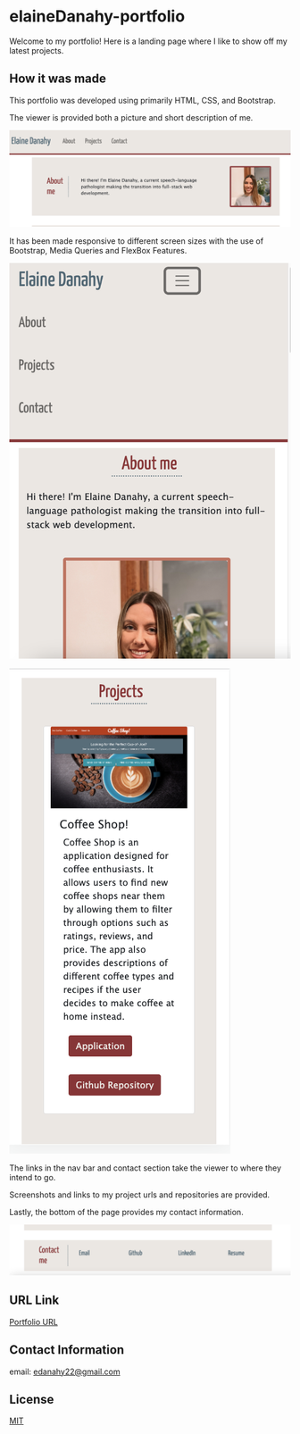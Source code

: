 # elaineDanahy-portfolio
Welcome to my portfolio! Here is a landing page where I like to show off my latest projects.

## How it was made
This portfolio was developed using primarily HTML, CSS, and Bootstrap.

The viewer is provided both a picture and short description of me.

![navbar/aboutme](./assets/images/Screen%20Shot%202022-06-01%20at%203.22.23%20PM.png)

It has been made responsive to different screen sizes with the use of Bootstrap, Media Queries and FlexBox Features.

![moblie nav](./assets/images/Screen%20Shot%202022-06-01%20at%203.20.39%20PM.png)

![moblie project view](./assets/images/Screen%20Shot%202022-06-01%20at%203.21.39%20PM.png)

The links in the nav bar and contact section take the viewer to where they intend to go.

Screenshots and links to my project urls and repositories are provided. 

Lastly, the bottom of the page provides my contact information.

![contact info](./assets/images/Screen%20Shot%202022-06-01%20at%203.22.43%20PM.png)

## URL Link
[Portfolio URL](https://edanahy22.github.io/elaineDanahy-portfolio/)

## Contact Information
email: edanahy22@gmail.com

## License
[MIT](https://choosealicense.com/licenses/mit/)

